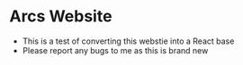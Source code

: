 # Arcs Website
- This is a test of converting this webstie into a React base
- Please report any bugs to me as this is brand new
